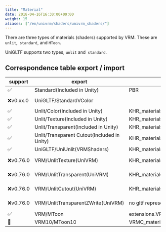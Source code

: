 ```yaml
---
title: "Material"
date: 2018-04-16T16:30:00+09:00
weight: 15
aliases: ["/en/univrm/shaders/univrm_shaders/"]
---
```


There are three types of materials (shaders) supported by VRM.
These are `unlit`,` standard`, and `MToon`.

UniGLTF supports two types, `unlit` and` standard`.

## Correspondence table export / import

| support  | export                                      | gltf                              | import           |                             |
|----------|---------------------------------------------|-----------------------------------|------------------|-----------------------------|
| ✅        | Standard(Included in Unity)                 | PBR                               | Standard         |                             |
| ❌v0.xx.0 | UniGLTF/StandardVColor                      |                                   |                  | UniUnlit has `VertexColor`  |
| ✅        | Unlit/Color(Included in Unity)              | KHR_materials_unlit               | UniGLTF/UniUnlit |                             |
| ✅        | Unlit/Texture(Included in Unity)            | KHR_materials_unlit               | UniGLTF/UniUnlit |                             |
| ✅        | Unlit/Transparent(Included in Unity)        | KHR_materials_unlit               | UniGLTF/UniUnlit |                             |
| ✅        | Unlit/Transparent Cutout(Included in Unity) | KHR_materials_unlit               | UniGLTF/UniUnlit |                             |
| ✅        | UniGLTF/UniUnlit(VRMShaders)                | KHR_materials_unlit               | UniGLTF/UniUnlit |                             |
| ❌v0.76.0 | VRM/UnlitTexture(UniVRM)                    | KHR_materials_unlit               | UniGLTF/UniUnlit | Please use UniUnlit         |
| ❌v0.76.0 | VRM/UnlitTransparent(UniVRM)                | KHR_materials_unlit               | UniGLTF/UniUnlit | Please use UniUnlit         |
| ❌v0.76.0 | VRM/UnlitCutout(UniVRM)                     | KHR_materials_unlit               | UniGLTF/UniUnlit | Please use UniUnlit         |
| ❌v0.76.0 | VRM/UnlitTransparentZWrite(UniVRM)          | no gltf representation            |                  | MToon has TransparentZWrite |
| ✅        | VRM/MToon                                   | extensions.VRM.materialProperties | VRM/MToon        |                             |
| 🚧       | VRM10/MToon10                               | VRMC_materials_mtoon              | VRM10/MToon10    |                             |
